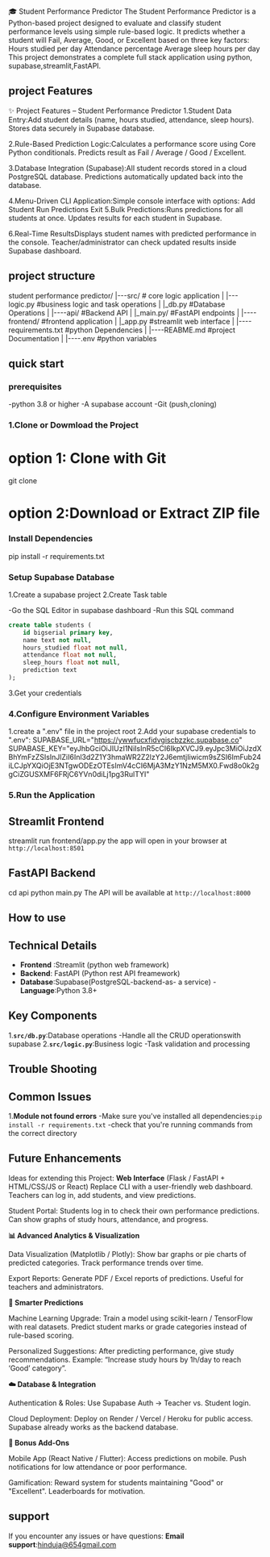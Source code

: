 🎓 Student Performance Predictor
The Student Performance Predictor is a Python-based project designed to evaluate and classify student performance levels using simple rule-based logic. It predicts whether a student will Fail, Average, Good, or Excellent based on three key factors:
Hours studied per day
Attendance percentage
Average sleep hours per day
This project demonstrates a complete full stack application using python, supabase,streamlit,FastAPI.
## project Features
✨ Project Features – Student Performance Predictor
1.Student Data Entry:Add student details (name, hours studied, attendance, sleep hours).
Stores data securely in Supabase database.

2.Rule-Based Prediction Logic:Calculates a performance score using Core Python conditionals.
Predicts result as Fail / Average / Good / Excellent.

3.Database Integration (Supabase):All student records stored in a cloud PostgreSQL database.
Predictions automatically updated back into the database.

4.Menu-Driven CLI Application:Simple console interface with options:
Add Student
Run Predictions
Exit
5.Bulk Predictions:Runs predictions for all students at once.
Updates results for each student in Supabase.

6.Real-Time ResultsDisplays student names with predicted performance in the console.
Teacher/administrator can check updated results inside Supabase dashboard.

## project structure

student performance predictor/
|---src/ # core logic application
|   |---logic.py #business logic and task
operations
|   |_db.py #Database Operations
|
|----api/     #Backend API
|    |_main.py/    #FastAPI endpoints
|
|----frontend/  #frontend application
|    |_app.py #streamlit web interface
|
|----requirements.txt  #python Dependencies
|
|----REABME.md  #project Documentation
|
|----.env #python variables

## quick start
### prerequisites
-python 3.8 or higher 
-A supabase account
-Git (push,cloning)

### 1.Clone or Dowmload the Project
# option 1: Clone with Git
git clone<repository-url>

# option 2:Download or Extract ZIP file

### Install Dependencies
pip install -r requirements.txt

### Setup Supabase Database

1.Create a supabase project
2.Create Task table

-Go the SQL Editor in supabase dashboard
-Run this SQL command
```sql
create table students (
    id bigserial primary key,
    name text not null,
    hours_studied float not null,
    attendance float not null,
    sleep_hours float not null,
    prediction text
);
```
3.Get your credentials
### 4.Configure Environment Variables
1.create a ".env" file in the project root
2.Add your supabase credentials to ".env":
SUPABASE_URL="https://ywwfucxfidvgiscbzzkc.supabase.co"
SUPABASE_KEY="eyJhbGciOiJIUzI1NiIsInR5cCI6IkpXVCJ9.eyJpc3MiOiJzdXBhYmFzZSIsInJlZiI6Inl3d2Z1Y3hmaWR2Z2lzY2J6emtjIiwicm9sZSI6ImFub24iLCJpYXQiOjE3NTgwODEzOTEsImV4cCI6MjA3MzY1NzM5MX0.Fwd8o0k2ggCiZGUSXMF6FRjC6YVn0diLj1pg3RulTYI"
### 5.Run the Application
## Streamlit Frontend
streamlit run frontend/app.py
the app will open in your browser at `http://localhost:8501`

## FastAPI Backend
cd api
python main.py
The API will be available at `http://localhost:8000`

## How to use
## Technical Details
- **Frontend** :Streamlit (python web framework)
- **Backend**: FastAPI (Python rest API freamework)
- **Database**:Supabase(PostgreSQL-backend-as- a service)
-**Language**:Python 3.8+
## Key Components
1.**`src/db.py`**:Database operations
-Handle all the CRUD operationswith supabase
2.**`src/logic.py`**:Business logic
-Task validation and processing
## Trouble Shooting
## Common Issues
1.**Module not found errors**
-Make sure you've installed all dependencies:`pip install -r requirements.txt`
-check that you're running commands from the correct directory
## Future Enhancements
Ideas for extending this Project:
**Web Interface** (Flask / FastAPI + HTML/CSS/JS or React)
Replace CLI with a user-friendly web dashboard.
Teachers can log in, add students, and view predictions.

Student Portal:
Students log in to check their own performance predictions.
Can show graphs of study hours, attendance, and progress.

**📊 Advanced Analytics & Visualization**

Data Visualization (Matplotlib / Plotly):
Show bar graphs or pie charts of predicted categories.
Track performance trends over time.

Export Reports:
Generate PDF / Excel reports of predictions.
Useful for teachers and administrators.

**🤖 Smarter Predictions**

Machine Learning Upgrade:
Train a model using scikit-learn / TensorFlow with real datasets.
Predict student marks or grade categories instead of rule-based scoring.

Personalized Suggestions:
After predicting performance, give study recommendations.
Example: “Increase study hours by 1h/day to reach ‘Good’ category”.

**☁️ Database & Integration**

Authentication & Roles:
Use Supabase Auth → Teacher vs. Student login.

Cloud Deployment:
Deploy on Render / Vercel / Heroku for public access.
Supabase already works as the backend database.

**📱 Bonus Add-Ons**

Mobile App (React Native / Flutter):
Access predictions on mobile.
Push notifications for low attendance or poor performance.

Gamification:
Reward system for students maintaining "Good" or "Excellent".
Leaderboards for motivation.


## support 
If you encounter any issues or have questions:
**Email support**:hinduja@654gmail.com


